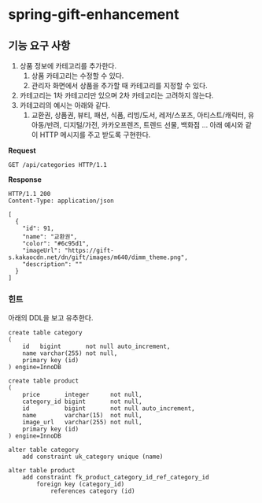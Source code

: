 # spring-gift-enhancement

## 기능 요구 사항
1. 상품 정보에 카테고리를 추가한다.
   1. 상품 카테고리는 수정할 수 있다.
   2. 관리자 화면에서 상품을 추가할 때 카테고리를 지정할 수 있다.
2. 카테고리는 1차 카테고리만 있으며 2차 카테고리는 고려하지 않는다.
3. 카테고리의 예시는 아래와 같다.
   1. 교환권, 상품권, 뷰티, 패션, 식품, 리빙/도서, 레저/스포츠, 아티스트/캐릭터, 유아동/반려, 디지털/가전, 카카오프렌즈, 트렌드 선물, 백화점 ...
아래 예시와 같이 HTTP 메시지를 주고 받도록 구현한다.
   
**Request**
```angular2html
GET /api/categories HTTP/1.1
```
**Response**
```angular2html
HTTP/1.1 200 
Content-Type: application/json

[
  {
    "id": 91,
    "name": "교환권",
    "color": "#6c95d1",
    "imageUrl": "https://gift-s.kakaocdn.net/dn/gift/images/m640/dimm_theme.png",
    "description": ""
  }
]
```

### 힌트
아래의 DDL을 보고 유추한다.
```angular2html
create table category
(
    id   bigint       not null auto_increment,
    name varchar(255) not null,
    primary key (id)
) engine=InnoDB

create table product
(
    price       integer      not null,
    category_id bigint       not null,
    id          bigint       not null auto_increment,
    name        varchar(15)  not null,
    image_url   varchar(255) not null,
    primary key (id)
) engine=InnoDB

alter table category
    add constraint uk_category unique (name)

alter table product
    add constraint fk_product_category_id_ref_category_id
        foreign key (category_id)
            references category (id)

```